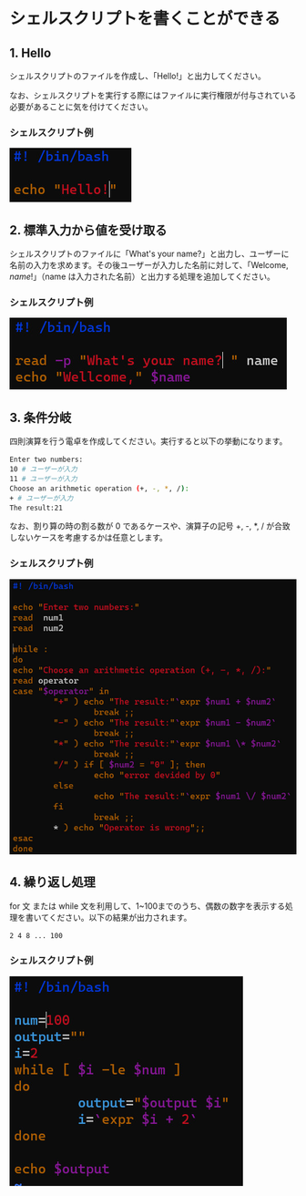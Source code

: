 # シェルスクリプトを書くことができる

## 1. Hello

シェルスクリプトのファイルを作成し、「Hello!」と出力してください。

なお、シェルスクリプトを実行する際にはファイルに実行権限が付与されている必要があることに気を付けてください。

### シェルスクリプト例

![出力例](SHELLSCRIPT01.jpg)


## 2. 標準入力から値を受け取る

シェルスクリプトのファイルに「What's your name?」と出力し、ユーザーに名前の入力を求めます。その後ユーザーが入力した名前に対して、「Welcome, $name!」（$name は入力された名前）と出力する処理を追加してください。

### シェルスクリプト例

![出力例](SHELLSCRIPT02.jpg)


## 3. 条件分岐

四則演算を行う電卓を作成してください。実行すると以下の挙動になります。

```bash
Enter two numbers:
10 # ユーザーが入力
11 # ユーザーが入力
Choose an arithmetic operation (+, -, *, /):
+ # ユーザーが入力
The result:21
```

なお、割り算の時の割る数が 0 であるケースや、演算子の記号 +, -, *, / が合致しないケースを考慮するかは任意とします。

### シェルスクリプト例

![出力例](SHELLSCRIPT03.jpg)

## 4. 繰り返し処理

for 文 または while 文を利用して、1~100までのうち、偶数の数字を表示する処理を書いてください。以下の結果が出力されます。

```bash
2 4 8 ... 100
```
### シェルスクリプト例

![出力例](SHELLSCRIPT04.jpg)
